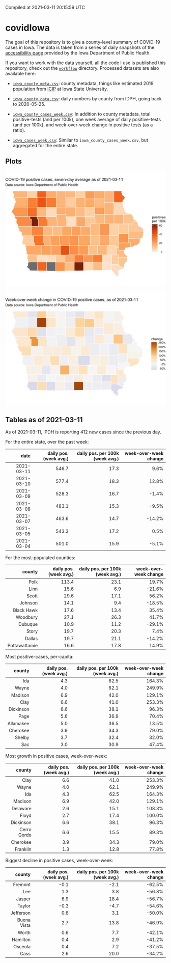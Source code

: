 Compiled at 2021-03-11 20:15:59 UTC

<!-- README.md is generated from README.Rmd. Please edit that file -->

# covidIowa

<!-- badges: start -->

<!-- badges: end -->

The goal of this repository is to give a county-level summary of
COVID-19 cases in Iowa. The data is taken from a series of daily
snapshots of the [accessibility
page](https://coronavirus.iowa.gov/pages/access) provided by the Iowa
Department of Public Health.

If you want to work with the data yourself, all the code I use is
published this repository, check out the [`workflow`](workflow)
directory. Processed datasets are also available here:

  - [`iowa_county_meta.csv`](https://raw.githubusercontent.com/ijlyttle/covidIowa/master/workflow/data/99-publish/iowa_county_meta.csv):
    county metadata, things like estimated 2019 population from
    [ICIP](https://www.icip.iastate.edu/tables/population/counties-estimates)
    at Iowa State University.

  - [`iowa_county_data.csv`](https://raw.githubusercontent.com/ijlyttle/covidIowa/master/workflow/data/99-publish/iowa_county_data.csv):
    daily numbers by county from IDPH, going back to 2020-05-25.

  - [`iowa_county_cases_week.csv`](https://raw.githubusercontent.com/ijlyttle/covidIowa/master/workflow/data/99-publish/iowa_county_data.csv):
    In addition to county metadata, total positive-tests (and per 100k),
    one week average of daily positive-tests (and per 100k), and
    week-over-week change in positive tests (as a ratio).

  - [`iowa_cases_week.csv`](https://raw.githubusercontent.com/ijlyttle/covidIowa/master/workflow/data/99-publish/iowa_cases_week.csv):
    Similar to `iowa_county_cases_week.csv`, but aggregated for the
    entire state.

## Plots

![](workflow/data/99-publish/iowa_cases.png)

![](workflow/data/99-publish/iowa_change.png)

## Tables as of 2021-03-11

As of 2021-03-11, IPDH is reporting 412 new cases since the previous
day.

For the entire state, over the past week:

|       date | daily pos. (week avg.) | daily pos. per 100k (week avg.) | week-over-week change |
| ---------: | ---------------------: | ------------------------------: | --------------------: |
| 2021-03-11 |                  546.7 |                            17.3 |                  9.6% |
| 2021-03-10 |                  577.4 |                            18.3 |                 12.8% |
| 2021-03-09 |                  528.3 |                            16.7 |                \-1.4% |
| 2021-03-08 |                  483.1 |                            15.3 |                \-9.5% |
| 2021-03-07 |                  463.6 |                            14.7 |               \-14.2% |
| 2021-03-05 |                  543.3 |                            17.2 |                  0.5% |
| 2021-03-04 |                  501.0 |                            15.9 |                \-5.1% |

For the most-populated counties:

|        county | daily pos. (week avg.) | daily pos. per 100k (week avg.) | week-over-week change |
| ------------: | ---------------------: | ------------------------------: | --------------------: |
|          Polk |                  113.4 |                            23.1 |                 19.7% |
|          Linn |                   15.6 |                             6.9 |               \-21.6% |
|         Scott |                   29.6 |                            17.1 |                 56.2% |
|       Johnson |                   14.1 |                             9.4 |               \-18.5% |
|    Black Hawk |                   17.6 |                            13.4 |                 35.4% |
|      Woodbury |                   27.1 |                            26.3 |                 41.7% |
|       Dubuque |                   10.9 |                            11.2 |               \-29.1% |
|         Story |                   19.7 |                            20.3 |                  7.4% |
|        Dallas |                   19.7 |                            21.1 |               \-14.2% |
| Pottawattamie |                   16.6 |                            17.8 |                 14.9% |

Most positive-cases, per-capita:

|    county | daily pos. (week avg.) | daily pos. per 100k (week avg.) | week-over-week change |
| --------: | ---------------------: | ------------------------------: | --------------------: |
|       Ida |                    4.3 |                            62.5 |                164.3% |
|     Wayne |                    4.0 |                            62.1 |                249.9% |
|   Madison |                    6.9 |                            42.0 |                129.1% |
|      Clay |                    6.6 |                            41.0 |                253.3% |
| Dickinson |                    6.6 |                            38.1 |                 96.3% |
|      Page |                    5.6 |                            36.9 |                 70.4% |
| Allamakee |                    5.0 |                            36.5 |                 13.5% |
|  Cherokee |                    3.9 |                            34.3 |                 79.0% |
|    Shelby |                    3.7 |                            32.4 |                 32.0% |
|       Sac |                    3.0 |                            30.9 |                 47.4% |

Most growth in positive cases, week-over-week:

|      county | daily pos. (week avg.) | daily pos. per 100k (week avg.) | week-over-week change |
| ----------: | ---------------------: | ------------------------------: | --------------------: |
|        Clay |                    6.6 |                            41.0 |                253.3% |
|       Wayne |                    4.0 |                            62.1 |                249.9% |
|         Ida |                    4.3 |                            62.5 |                164.3% |
|     Madison |                    6.9 |                            42.0 |                129.1% |
|    Delaware |                    2.6 |                            15.1 |                108.3% |
|       Floyd |                    2.7 |                            17.4 |                100.0% |
|   Dickinson |                    6.6 |                            38.1 |                 96.3% |
| Cerro Gordo |                    6.6 |                            15.5 |                 89.3% |
|    Cherokee |                    3.9 |                            34.3 |                 79.0% |
|    Franklin |                    1.3 |                            12.8 |                 77.8% |

Biggest decline in positive cases, week-over-week:

|      county | daily pos. (week avg.) | daily pos. per 100k (week avg.) | week-over-week change |
| ----------: | ---------------------: | ------------------------------: | --------------------: |
|     Fremont |                  \-0.1 |                           \-2.1 |               \-62.5% |
|         Lee |                    1.3 |                             3.8 |               \-56.8% |
|      Jasper |                    6.9 |                            18.4 |               \-56.7% |
|      Taylor |                  \-0.3 |                           \-4.7 |               \-54.6% |
|   Jefferson |                    0.6 |                             3.1 |               \-50.0% |
| Buena Vista |                    2.7 |                            13.8 |               \-46.9% |
|       Worth |                    0.6 |                             7.7 |               \-42.1% |
|    Hamilton |                    0.4 |                             2.9 |               \-41.2% |
|     Osceola |                    0.4 |                             7.2 |               \-37.5% |
|        Cass |                    2.6 |                            20.0 |               \-34.2% |
